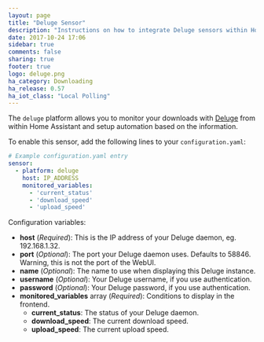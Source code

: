 ```yaml
---
layout: page
title: "Deluge Sensor"
description: "Instructions on how to integrate Deluge sensors within Home Assistant."
date: 2017-10-24 17:06
sidebar: true
comments: false
sharing: true
footer: true
logo: deluge.png
ha_category: Downloading
ha_release: 0.57
ha_iot_class: "Local Polling"
---
```



The `deluge` platform allows you to monitor your downloads with [Deluge](http://deluge-torrent.org/) from within Home Assistant and setup automation based on the information.

To enable this sensor, add the following lines to your `configuration.yaml`:

```yaml
# Example configuration.yaml entry
sensor:
  - platform: deluge
    host: IP_ADDRESS
    monitored_variables:
      - 'current_status'
      - 'download_speed'
      - 'upload_speed'
```

Configuration variables:

- **host** (*Required*): This is the IP address of your Deluge daemon, eg. 192.168.1.32.
- **port** (*Optional*): The port your Deluge daemon uses. Defaults to 58846. Warning, this is not the port of the WebUI.
- **name** (*Optional*): The name to use when displaying this Deluge instance.
- **username** (*Optional*): Your Deluge username, if you use authentication.
- **password** (*Optional*): Your Deluge password, if you use authentication.
- **monitored_variables** array (*Required*): Conditions to display in the frontend.
  - **current_status**: The status of your Deluge daemon.
  - **download_speed**: The current download speed.
  - **upload_speed**: The current upload speed.
